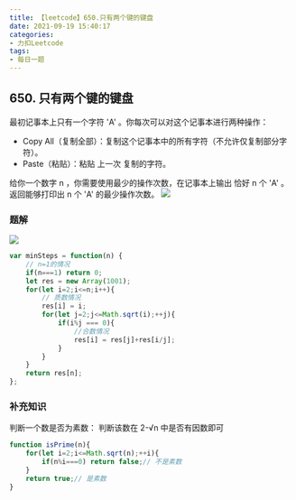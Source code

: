 ```yaml
---
title: 【leetcode】650.只有两个键的键盘
date: 2021-09-19 15:40:17
categories:
- 力扣Leetcode
tags:
- 每日一题
---
```

## 650. 只有两个键的键盘
最初记事本上只有一个字符 'A' 。你每次可以对这个记事本进行两种操作：

+ Copy All（复制全部）：复制这个记事本中的所有字符（不允许仅复制部分字符）。
+ Paste（粘贴）：粘贴 上一次 复制的字符。
  
给你一个数字 n ，你需要使用最少的操作次数，在记事本上输出 恰好 n 个 'A' 。返回能够打印出 n 个 'A' 的最少操作次数。
![](https://cdn.jsdelivr.net/gh/qw-null/BlogImages/20210919163546.png)

### 题解
![](https://cdn.jsdelivr.net/gh/qw-null/BlogImages/20210919173359.jpg)

```javascript
var minSteps = function(n) {
    // n=1的情况
    if(n===1) return 0;
    let res = new Array(1001);
    for(let i=2;i<=n;i++){
        // 质数情况
        res[i] = i;
        for(let j=2;j<=Math.sqrt(i);++j){
            if(i%j === 0){
                //合数情况
                res[i] = res[j]+res[i/j];
            }
        }
    }
    return res[n];
};
```
### 补充知识
判断一个数是否为素数：
判断该数在 2-√n 中是否有因数即可
```javascript
function isPrime(n){
    for(let i=2;i<=Math.sqrt(n);++i){
        if(n%i===0) return false;// 不是素数
    }
    return true;// 是素数
}
```
